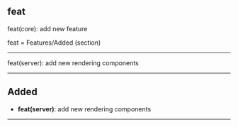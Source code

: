 ## feat

feat(core): add new feature 

feat = Features/Added (section)

---

feat(server): add new rendering components

---

## Added 

- **feat(server)**: add new rendering components

---
